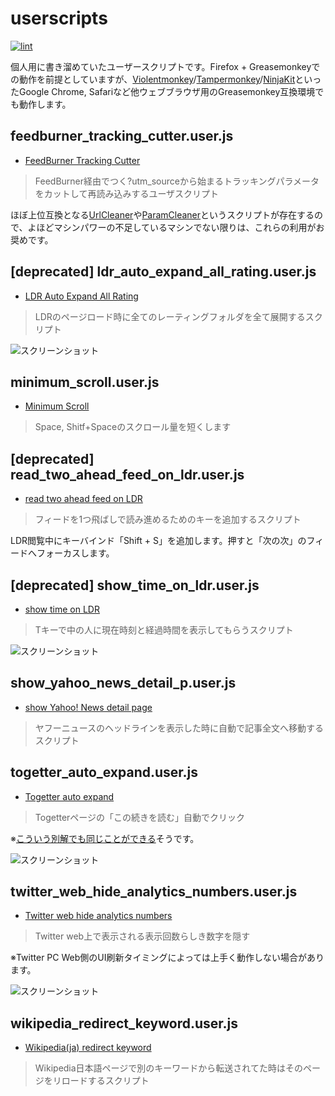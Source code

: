 userscripts
============

[![lint](https://github.com/raimon49/userscripts/actions/workflows/node-test.yml/badge.svg)](https://github.com/raimon49/userscripts/actions/workflows/node-test.yml)

個人用に書き溜めていたユーザースクリプトです。Firefox + Greasemonkeyでの動作を前提としていますが、[Violentmonkey](https://violentmonkey.github.io)/[Tampermonkey](https://www.tampermonkey.net)/[NinjaKit](http://os0x.hatenablog.com/entry/20100612/1276330696)といったGoogle Chrome, Safariなど他ウェブブラウザ用のGreasemonkey互換環境でも動作します。

feedburner\_tracking\_cutter.user.js
----------------------------------

* [FeedBurner Tracking Cutter](https://github.com/raimon49/userscripts/raw/master/feedburner_tracking_cutter.user.js)

> FeedBurner経由でつく?utm\_sourceから始まるトラッキングパラメータをカットして再読み込みするユーザスクリプト

ほぼ上位互換となる[UrlCleaner](https://github.com/ussy/greasemonkey/blob/master/urlcleaner.user.js)や[ParamCleaner](https://github.com/azu/ParamCleaner)というスクリプトが存在するので、よほどマシンパワーの不足しているマシンでない限りは、これらの利用がお奨めです。

[deprecated] ldr\_auto\_expand\_all\_rating.user.js
---------------------------------------------------

* [LDR Auto Expand All Rating](https://github.com/raimon49/userscripts/raw/master/ldr_auto_expand_all_rating.user.js)

> LDRのページロード時に全てのレーティングフォルダを全て展開するスクリプト

![スクリーンショット](http://sangoukan.xrea.jp/cgi-bin/tDiary/images/20140721_0.png)

minimum\_scroll.user.js
-----------------------

* [Minimum Scroll](https://github.com/raimon49/userscripts/raw/master/minimum_scroll.user.js)

> Space, Shitf+Spaceのスクロール量を短くします

[deprecated] read\_two\_ahead\_feed\_on\_ldr.user.js
----------------------------------------------------

* [read two ahead feed on LDR](https://github.com/raimon49/userscripts/raw/master/read_two_ahead_feed_on_ldr.user.js)

> フィードを1つ飛ばしで読み進めるためのキーを追加するスクリプト

LDR閲覧中にキーバインド「Shift + S」を追加します。押すと「次の次」のフィードへフォーカスします。

[deprecated] show\_time\_on\_ldr.user.js
----------------------------------------

* [show time on LDR](https://github.com/raimon49/userscripts/raw/master/show_time_on_ldr.user.js)

> Tキーで中の人に現在時刻と経過時間を表示してもらうスクリプト

![スクリーンショット](http://sangoukan.xrea.jp/cgi-bin/tDiary/images/20080913_1.jpg)

show\_yahoo\_news\_detail\_p.user.js
------------------------------------

* [show Yahoo! News detail page](https://github.com/raimon49/userscripts/raw/master/show_yahoo_news_detail_p.user.js)

> ヤフーニュースのヘッドラインを表示した時に自動で記事全文へ移動するスクリプト

togetter\_auto\_expand.user.js
-------------------------------

* [Togetter auto expand](https://github.com/raimon49/userscripts/raw/master/togetter_auto_expand.user.js)

> Togetterページの「この続きを読む」自動でクリック

※[こういう別解でも同じことができる](https://looxu.blogspot.com/2022/11/refactor-togetter-auto-expand.html)そうです。

![スクリーンショット](https://user-images.githubusercontent.com/221802/204266112-c4d563e4-783b-4093-8e4a-99b5adb3170b.png)

twitter\_web\_hide\_analytics\_numbers.user.js
----------------------------------------------

* [Twitter web hide analytics numbers](https://github.com/raimon49/userscripts/raw/master/twitter_web_hide_analytics_numbers.user.js)

> Twitter web上で表示される表示回数らしき数字を隠す

※Twitter PC Web側のUI刷新タイミングによっては上手く動作しない場合があります。

![スクリーンショット](https://user-images.githubusercontent.com/221802/214020996-16521737-6a1e-4d1c-977d-156141075147.png)

wikipedia\_redirect\_keyword.user.js
------------------------------------

* [Wikipedia(ja) redirect keyword](https://github.com/raimon49/userscripts/raw/master/wikipedia_redirect_keyword.user.js)

> Wikipedia日本語ページで別のキーワードから転送されてた時はそのページをリロードするスクリプト
